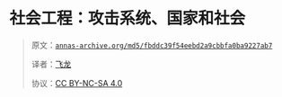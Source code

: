 # 社会工程：攻击系统、国家和社会

> 原文：[`annas-archive.org/md5/fbddc39f54eebd2a9cbbfa0ba9227ab7`](https://annas-archive.org/md5/fbddc39f54eebd2a9cbbfa0ba9227ab7)
>
> 译者：[飞龙](https://github.com/wizardforcel)
> 
> 协议：[CC BY-NC-SA 4.0](http://creativecommons.org/licenses/by-nc-sa/4.0/)